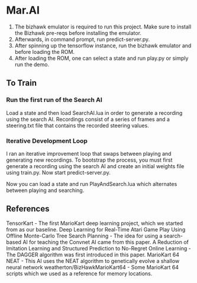 # Mar.AI

1) The bizhawk emulator is required to run this project. Make sure to install the Bizhawk pre-reqs before installing the emulator.
2) Afterwards, in command prompt, run predict-server.py. 
3) After spinning up the tensorflow instance, run the bizhawk emulator and before loading the ROM. 
4) After loading the ROM, one can select a state and run play.py or simply run the demo.

## To Train

### Run the first run of the Search AI
Load a state and then load SearchAI.lua in order to generate a recording using the search AI. Recordings consist of a series of frames and a steering.txt file that contains the recorded steering values.

### Iterative Development Loop
I ran an iterative improvement loop that swaps between playing and generating new recordings. To bootstrap the process, you must first generate a recording using the search AI and create an initial weights file using train.py. Now start predict-server.py.

Now you can load a state and run PlayAndSearch.lua which alternates between playing and searching.

## References
TensorKart - The first MarioKart deep learning project, which we started from as our baseline.
Deep Learning for Real-Time Atari Game Play Using Offline Monte-Carlo Tree Search Planning - The idea for using a search-based AI for teaching the Convnet AI came from this paper.
A Reduction of Imitation Learning and Structured Prediction to No-Regret Online Learning - The DAGGER algorithm was first introduced in this paper.
MarioKart 64 NEAT - This AI uses the NEAT algorithm to genetically evolve a shallow neural network
weatherton/BizHawkMarioKart64 - Some MarioKart 64 scripts which we used as a reference for memory locations.
